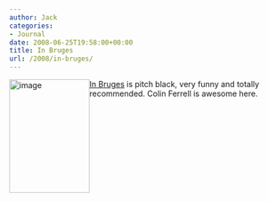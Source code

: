 ```yaml
---
author: Jack
categories:
- Journal
date: 2008-06-25T19:58:00+00:00
title: In Bruges
url: /2008/in-bruges/
---
```


<img src="https://www.baty.net/files/in-bruges.jpg" style="border: 0;float:left" alt="image" width="144" height="204" />

[In Bruges][1] is pitch black, very funny and totally recommended. Colin Ferrell is awesome here.

<br style="clear:both;" />

 [1]: http://www.rottentomatoes.com/m/in_bruges/